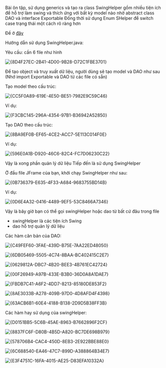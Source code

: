 Bài ôn tập, sử dụng generics và tạo ra class SwingHelper gồm nhiều tiện ích để hỗ trợ làm swing và thích ứng với bất kỳ model nào nhờ abstract class DAO và interface Exportable
Đồng thời sử dụng Enum SHelper để switch case trạng thái một cách rõ ràng hơn

Đề ở [đây](https://github.com/SilencedFrost/Java2-MOB1023/blob/main/OnTap/src/Resources/%C4%90%E1%BB%81%20%C3%B4n%20t%E1%BA%ADp%20thi%20.pdf)

Hướng dẫn sử dụng SwingHelper.java:

Yêu cầu: cần 6 file như hình

![{8D4F27EC-2B41-4D00-9B28-D72C1FBE3701}](https://github.com/user-attachments/assets/f4899972-cfc2-49d8-a965-30aee6000c39)

Để tạo object và truy xuất dữ liệu, người dùng sẽ tạo model và DAO như sau
(Nhớ import Exportable và DAO từ các file có sẵn)

Tạo model theo cấu trúc:

![{CC5F0A89-619E-4E50-BE51-7982E9C59C46}](https://github.com/user-attachments/assets/1163a57c-f44a-4bee-9b72-a69f8f384b18)

Ví dụ:

![{F3CBC145-296A-4354-97B1-B36942A52850}](https://github.com/user-attachments/assets/cf18d25f-d75b-4dd1-a996-6909adc1123f)

Tạo DAO theo cấu trúc:

![{8BA9EF0B-EF65-4CE2-ACC7-5E113C014F0E}](https://github.com/user-attachments/assets/bd2d9fd0-9a7b-454c-9aa6-23211cd7c71f)

Ví dụ:

![{596E0A1B-D920-46C6-82C4-FC7D06230C22}](https://github.com/user-attachments/assets/30b43c5a-92c3-4891-9733-2ad6deecafb3)

Vậy là xong phần quản lý dữ liệu
Tiếp đến là sử dụng SwingHelper

Ở đầu file JFrame của bạn, khởi chạy SwingHelper như sau:

![{0B736379-E635-4F33-A684-9683755BD14B}](https://github.com/user-attachments/assets/6d94321a-084a-471e-b5d9-2e05c3f638c2)

Ví dụ:

![{0D6E4A32-0416-4489-9EF5-53C8466A7346}](https://github.com/user-attachments/assets/6e706f4b-ea89-44c0-904d-55b4b89f0d5f)

Vậy là bây giờ bạn có thể gọi swingHelper hoặc dao từ bất cứ đâu trong file
- swingHelper là các tiện ích Swing
- dao hỗ trợ quản lý dữ liệu

Các hàm căn bản của DAO:

![{C49FEF60-3FAE-439D-B75E-7AA22ED48050}](https://github.com/user-attachments/assets/de43f324-594a-4869-a23b-cc71e07332c9)

![{6DB05469-5505-4C74-8BAA-BC402415C2E7}](https://github.com/user-attachments/assets/de1a5503-4e17-46f8-aa7c-ac2956863d53)

![{0629812A-DBC7-4B20-BEE3-4B761EC42724}](https://github.com/user-attachments/assets/cd466c3b-083c-4c35-bdec-1bf1e375c184)

![{00F26949-A97B-433E-B3B0-36D0A8A1DAE7}](https://github.com/user-attachments/assets/fd815a23-9f0b-4347-afeb-0e63c0b8d42e)

![{FBDB7C41-A6F2-4DD7-8213-85180DE853F2}](https://github.com/user-attachments/assets/f85c1373-2f7a-462a-b79b-a31b64b3dc21)

![{8AE3033B-A278-409B-97D0-4D8AFD4F4398}](https://github.com/user-attachments/assets/cb80e1b0-b740-4c10-aaeb-5aa4781e74f4)

![{63ACB6B1-60E4-4188-B138-2D9D5B38FF3B}](https://github.com/user-attachments/assets/1d9e60ed-5345-47a8-8643-068aa22aa3ca)

Các hàm hay sử dụng của swingHelper:

![{D0151BB5-5C6B-45AE-8963-B7662896F2CF}](https://github.com/user-attachments/assets/83f59614-da54-4ad5-8d6e-4c7cf1ae6748)

![{8837FC6F-D80B-4B5D-A820-BC7DE698B979}](https://github.com/user-attachments/assets/d23c8c11-d27d-4b79-beeb-bad86167aaec)

![{578706B4-CAC4-450D-8EB3-2E922BBE88E0}](https://github.com/user-attachments/assets/b8d71d45-dc56-40cc-961c-b3e573aab055)

![{6C688540-EA46-47C7-899D-A388864B34E7}](https://github.com/user-attachments/assets/17adf802-17d2-44aa-8779-3759c3fea047)

![{E3F4751C-16FA-4015-AE25-D83EFA10332A}](https://github.com/user-attachments/assets/74302b5e-612e-4303-a08b-b4ea10f62f5b)
